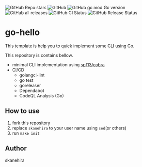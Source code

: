 ![GitHub Repo stars](https://img.shields.io/github/stars/jkdihenkar/go-hello?style=social)
![GitHub](https://img.shields.io/github/license/jkdihenkar/go-hello)
![GitHub go.mod Go version](https://img.shields.io/github/go-mod/go-version/jkdihenkar/go-hello)
![GitHub all releases](https://img.shields.io/github/downloads/jkdihenkar/go-hello/total)
![GitHub CI Status](https://img.shields.io/github/workflow/status/jkdihenkar/go-hello/ci?label=CI)
![GitHub Release Status](https://img.shields.io/github/workflow/status/jkdihenkar/go-hello/Release?label=release)

# go-hello
This template is help you to quick implement some CLI using Go.

This repository is contains bellow.

- minimal CLI implementation using [spf13/cobra](https://github.com/spf13/cobra)
- CI/CD
  - golangci-lint
  - go test
  - goreleaser
  - Dependabot
  - CodeQL Analysis (Go)

## How to use
1. fork this repository
2. replace `skanehira` to your user name using `sed`(or others)
3. run `make init`

## Author
skanehira
